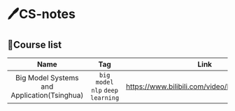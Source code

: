 # 🖊CS-notes

## 🐻Course list

|Name|Tag|Link|
|:-:|:-:|:-:|
|Big Model Systems and Application(Tsinghua)|`big model` `nlp` `deep learning`|https://www.bilibili.com/video/BV1UG411p7zv/|
